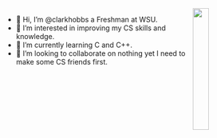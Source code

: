<img align="right" width="25%" src="https://media.giphy.com/media/SUj9xQ5ou9PfA1FU1M/giphy.gif">

- 👋 Hi, I’m @clarkhobbs a Freshman at WSU.
- 👀 I’m interested in improving my CS skills and knowledge.
- 🌱 I’m currently learning C and C++.
- 💞️ I’m looking to collaborate on nothing yet I need to make some CS friends first.
